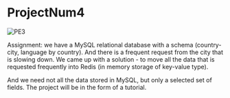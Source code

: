 # ProjectNum4

![РЕЗ](https://github.com/NikolayJRStudent/ProjectNum4/assets/120953643/df4bfb52-706c-4046-a932-84d4dc453e64)

Assignment: we have a MySQL relational database with a schema (country-city, language by country). And there is a frequent request from the city that is slowing down. We came up with a solution - to move all the data that is requested frequently into Redis (in memory storage of key-value type).

And we need not all the data stored in MySQL, but only a selected set of fields. The project will be in the form of a tutorial.
